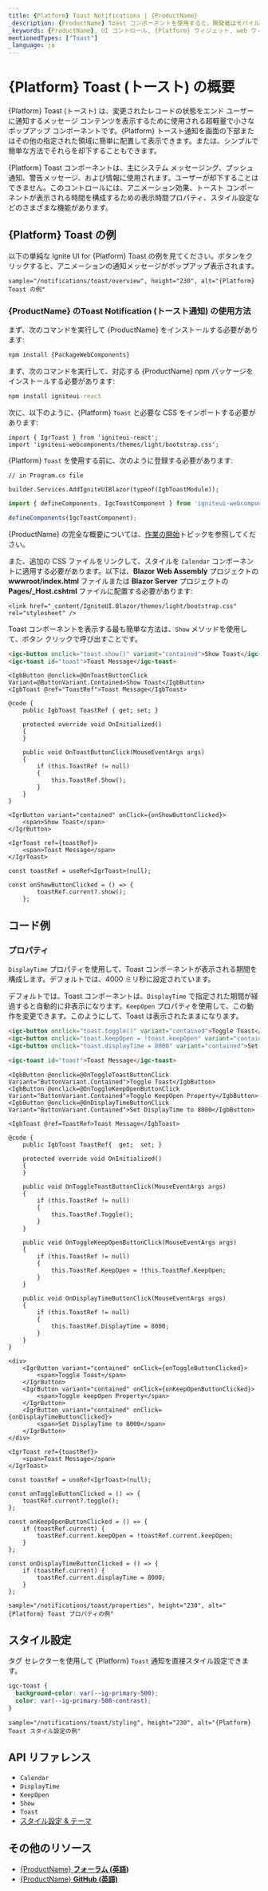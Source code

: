 ```yaml
---
title: {Platform} Toast Notifications | {ProductName}
_description: {ProductName} Toast コンポーネントを使用すると、開発者はモバイルおよびデスクトップ アプリケーション内に簡潔な 1 行のメッセージを簡単に統合できます。今すぐお試しください。
_keywords: {ProductName}, UI コントロール, {Platform} ウィジェット, web ウィジェット, UI ウィジェット, {Platform}, ネイティブ {Platform} コンポーネント スイート, ネイティブ {Platform} コントロール, ネイティブ {Platform} コンポーネント ライブラリ, {Platform} Toast コンポーネント
mentionedTypes: ["Toast"]
_language: ja
---
```


# {Platform} Toast (トースト) の概要

{Platform} Toast (トースト) は、変更されたレコードの状態をエンド ユーザーに通知するメッセージ コンテンツを表示するために使用される超軽量で小さなポップアップ コンポーネントです。{Platform} トースト通知を画面の下部またはその他の指定された領域に簡単に配置して表示できます。または、シンプルで簡単な方法でそれらを却下することもできます。

{Platform} Toast コンポーネントは、主にシステム メッセージング、プッシュ通知、警告メッセージ、および情報に使用されます。ユーザーが却下することはできません。このコントロールには、アニメーション効果、トースト コンポーネントが表示される時間を構成するための表示時間プロパティ、スタイル設定などのさまざまな機能があります。

## {Platform} Toast の例

以下の単純な Ignite UI for {Platform} Toast の例を見てください。ボタンをクリックすると、アニメーションの通知メッセージがポップアップ表示されます。

`sample="/notifications/toast/overview", height="230", alt="{Platform} Toast の例"`


<div class="divider--half"></div>

### {ProductName} のToast Notification (トースト通知) の使用方法

<!-- WebComponents -->

まず、次のコマンドを実行して {ProductName} をインストールする必要があります:

```cmd
npm install {PackageWebComponents}
```

<!-- end: WebComponents -->

<!-- React -->

まず、次のコマンドを実行して、対応する {ProductName} npm パッケージをインストールする必要があります:

```cmd
npm install igniteui-react
```

次に、以下のように、{Platform} `Toast` と必要な CSS をインポートする必要があります:

```tsx
import { IgrToast } from 'igniteui-react';
import 'igniteui-webcomponents/themes/light/bootstrap.css';
```

<!-- end: React -->

{Platform} `Toast` を使用する前に、次のように登録する必要があります:


```razor
// in Program.cs file

builder.Services.AddIgniteUIBlazor(typeof(IgbToastModule));
```

```ts
import { defineComponents, IgcToastComponent } from 'igniteui-webcomponents';

defineComponents(IgcToastComponent);
```

{ProductName} の完全な概要については、[作業の開始](../general-getting-started.md)トピックを参照してください。

<!-- Blazor -->

また、追加の CSS ファイルをリンクして、スタイルを `Calendar` コンポーネントに適用する必要があります。以下は、**Blazor Web Assembly** プロジェクトの **wwwroot/index.html** ファイルまたは **Blazor Server** プロジェクトの **Pages/_Host.cshtml** ファイルに配置する必要があります:

```razor
<link href="_content/IgniteUI.Blazor/themes/light/bootstrap.css" rel="stylesheet" />
```

<!-- end: Blazor -->

Toast コンポーネントを表示する最も簡単な方法は、`Show` メソッドを使用して、ボタン クリックで呼び出すことです。

```html
<igc-button onclick="toast.show()" variant="contained">Show Toast</igc-button>
<igc-toast id="toast">Toast Message</igc-toast>
```

```razor
<IgbButton @onclick=@OnToastButtonClick Variant=@ButtonVariant.Contained>Show Toast</IgbButton>
<IgbToast @ref="ToastRef">Toast Message</IgbToast>

@code {
    public IgbToast ToastRef { get; set; }

    protected override void OnInitialized()
    {
    }

    public void OnToastButtonClick(MouseEventArgs args)
    {
        if (this.ToastRef != null)
        {
            this.ToastRef.Show();
        }
    }
}
```

```tsx
<IgrButton variant="contained" onClick={onShowButtonClicked}>
    <span>Show Toast</span>
</IgrButton>

<IgrToast ref={toastRef}>
    <span>Toast Message</span>
</IgrToast>

const toastRef = useRef<IgrToast>(null);

const onShowButtonClicked = () => {
        toastRef.current?.show();
    };
```

## コード例

### プロパティ

`DisplayTime` プロパティを使用して、Toast コンポーネントが表示される期間を構成します。デフォルトでは、4000 ミリ秒に設定されています。

デフォルトでは、Toast コンポーネントは、`DisplayTime` で指定された期間が経過すると自動的に非表示になります。`KeepOpen` プロパティを使用して、この動作を変更できます。このようにして、Toast は表示されたままになります。

```html
<igc-button onclick="toast.toggle()" variant="contained">Toggle Toast</igc-button>
<igc-button onclick="toast.keepOpen = !toast.keepOpen" variant="contained">Toggle keepOpen property</igc-button>
<igc-button onclick="toast.displayTime = 8000" variant="contained">Set DisplayTime to 8000</igc-button>

<igc-toast id="toast">Toast Message</igc-toast>
```

```razor
<IgbButton @onclick=@OnToggleToastButtonClick Variant="ButtonVariant.Contained">Toggle Toast</IgbButton>
<IgbButton @onclick=@OnToggleKeepOpenButtonClick Variant="ButtonVariant.Contained">Toggle KeepOpen Property</IgbButton>
<IgbButton @onclick=@OnDisplayTimeButtonClick Variant="ButtonVariant.Contained">Set DisplayTime to 8000</IgbButton>

<IgbToast @ref=ToastRef>Toast Message</IgbToast>

@code {
    public IgbToast ToastRef{  get;  set; }

    protected override void OnInitialized()
    {
    }

    public void OnToggleToastButtonClick(MouseEventArgs args)
    {
        if (this.ToastRef != null)
        {
            this.ToastRef.Toggle();
        }
    }

    public void OnToggleKeepOpenButtonClick(MouseEventArgs args)
    {
        if (this.ToastRef != null)
        {
            this.ToastRef.KeepOpen = !this.ToastRef.KeepOpen;
        }
    }

    public void OnDisplayTimeButtonClick(MouseEventArgs args)
    {
        if (this.ToastRef != null)
        {
            this.ToastRef.DisplayTime = 8000;
        }
    }
}
```

```tsx
<div>
    <IgrButton variant="contained" onClick={onToggleButtonClicked}>
        <span>Toggle Toast</span>
    </IgrButton>
    <IgrButton variant="contained" onClick={onKeepOpenButtonClicked}>
        <span>Toggle keepOpen Property</span>
    </IgrButton>
    <IgrButton variant="contained" onClick={onDisplayTimeButtonClicked}>
        <span>Set DisplayTime to 8000</span>
    </IgrButton>
</div>

<IgrToast ref={toastRef}>
    <span>Toast Message</span>
</IgrToast>

const toastRef = useRef<IgrToast>(null);

const onToggleButtonClicked = () => {
    toastRef.current?.toggle();
};

const onKeepOpenButtonClicked = () => {
    if (toastRef.current) {
        toastRef.current.keepOpen = !toastRef.current.keepOpen;
    }
};

const onDisplayTimeButtonClicked = () => {
    if (toastRef.current) {
        toastRef.current.displayTime = 8000;
    }
};
```

`sample="/notifications/toast/properties", height="230", alt="{Platform} Toast プロパティの例"`



## スタイル設定

タグ セレクターを使用して {Platform} `Toast` 通知を直接スタイル設定できます。

```css
igc-toast {
  background-color: var(--ig-primary-500);
  color: var(--ig-primary-500-contrast);
}
```

`sample="/notifications/toast/styling", height="230", alt="{Platform} Toast スタイル設定の例"`

<div class="divider--half"></div>


## API リファレンス

 - `Calendar`
 - `DisplayTime`
 - `KeepOpen`
 - `Show`
 - `Toast`
 - [スタイル設定 & テーマ](../themes/overview.md)

## その他のリソース

* [{ProductName} **フォーラム (英語)**]({ForumsLink})
* [{ProductName} **GitHub (英語)**]({GithubLink})